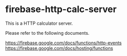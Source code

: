 # firebase-http-calc-server
<p>This is a HTTP calculator server. </p>
<p>Please refer to the following documents. </p>

https://firebase.google.com/docs/functions/http-events  
https://firebase.google.com/docs/hosting/functions
